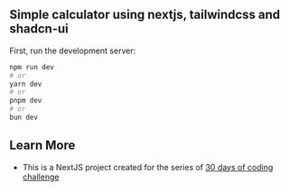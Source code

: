 ## Simple calculator using nextjs, tailwindcss and shadcn-ui

First, run the development server:

```bash
npm run dev
# or
yarn dev
# or
pnpm dev
# or
bun dev
```
## Learn More

- This is a NextJS project created for the series of [30 days of coding challenge](https://www.linkedin.com/in/asharibali/)